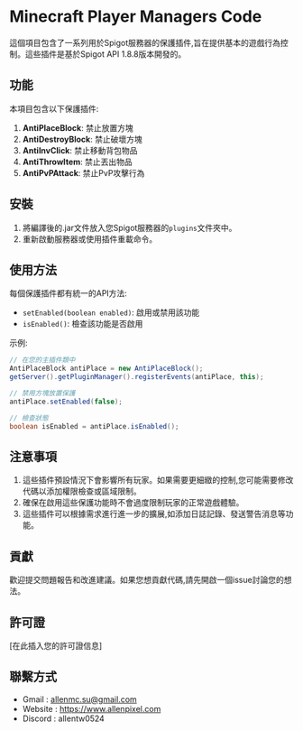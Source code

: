 # Minecraft Player Managers Code

這個項目包含了一系列用於Spigot服務器的保護插件,旨在提供基本的遊戲行為控制。這些插件是基於Spigot API 1.8.8版本開發的。

## 功能

本項目包含以下保護插件:

1. **AntiPlaceBlock**: 禁止放置方塊
2. **AntiDestroyBlock**: 禁止破壞方塊
3. **AntiInvClick**: 禁止移動背包物品
4. **AntiThrowItem**: 禁止丟出物品
5. **AntiPvPAttack**: 禁止PvP攻擊行為

## 安裝

1. 將編譯後的.jar文件放入您Spigot服務器的`plugins`文件夾中。
2. 重新啟動服務器或使用插件重載命令。

## 使用方法

每個保護插件都有統一的API方法:

- `setEnabled(boolean enabled)`: 啟用或禁用該功能
- `isEnabled()`: 檢查該功能是否啟用

示例:

```java
// 在您的主插件類中
AntiPlaceBlock antiPlace = new AntiPlaceBlock();
getServer().getPluginManager().registerEvents(antiPlace, this);

// 禁用方塊放置保護
antiPlace.setEnabled(false);

// 檢查狀態
boolean isEnabled = antiPlace.isEnabled();
```

## 注意事項

1. 這些插件預設情況下會影響所有玩家。如果需要更細緻的控制,您可能需要修改代碼以添加權限檢查或區域限制。
2. 確保在啟用這些保護功能時不會過度限制玩家的正常遊戲體驗。
3. 這些插件可以根據需求進行進一步的擴展,如添加日誌記錄、發送警告消息等功能。

## 貢獻

歡迎提交問題報告和改進建議。如果您想貢獻代碼,請先開啟一個issue討論您的想法。

## 許可證

[在此插入您的許可證信息]

## 聯繫方式

 - Gmail : allenmc.su@gmail.com
 - Website : https://www.allenpixel.com
 - Discord : allentw0524
